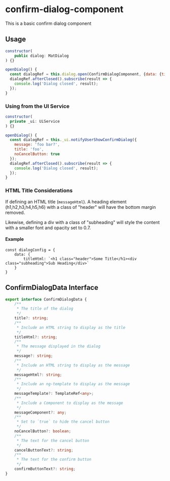 # confirm-dialog-component

This is a basic confirm dialog component

## Usage

```javascript
constructor(
    public dialog: MatDialog
) {}

openDialog() {
  const dialogRef = this.dialog.open(ConfirmDialogComponent, {data: {title: 'foo', message: 'foo bar?': noCancelButton: false}});
  dialogRef.afterClosed().subscribe(result => {
    console.log('Dialog closed', result);
  });
}
```

### Using from the UI Service

```javascript
constructor(
  private _ui: UiService
) {}

openDialog() {
  const dialogRef = this._ui.notifyUserShowConfirmDialog({
    message: 'foo bar?',
    title: 'foo',
    noCancelButton: true
  });
  dialogRef.afterClosed().subscribe(result => {
    console.log('Dialog closed', result);
  });
}
```

### HTML Title Considerations

If defining an HTML title (`messageHtml`). A heading element (h1,h2,h3,h4,h5,h6) with a class of "header" will have the bottom margin removed.

Likewise, defining a div with a class of "subheading" will style the content with a smaller font and opacity set to 0.7.

#### Example
```typescipt
const dialogConfig = {
    data: {
        titleHtml: `<h1 class="header">Some Title</h1><div class="subheading">Sub Heading</div>`
    }
}
```

## ConfirmDialogData Interface

```typescript
export interface ConfirmDialogData {
	/**
	 * The title of the dialog
	 */
	title?: string;
	/**
	 * Include an HTML string to display as the title
	 */
	titleHtml?: string;
	/**
	 * The message displayed in the dialog
	 */
	message?: string;
	/**
	 * Include an HTML string to display as the message
	 */
	messageHtml?: string;
	/**
	 * Include an ng-template to display as the message
	 */
	messageTemplate?: TemplateRef<any>;
	/**
	 * Include a Component to display as the message
	 */
	messageComponent?: any;
	/**
	 * Set to `true` to hide the cancel button
	 */
	noCancelButton?: boolean;
	/**
	 * The text for the cancel button
	 */
	cancelButtonText?: string;
	/**
	 * The text for the confirm button
	 */
	confirmButtonText?: string;
}
```
